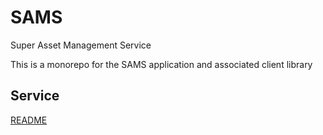 # SAMS
Super Asset Management Service

This is a monorepo for the SAMS application and associated client library

## Service
[README](/server/README.md)
